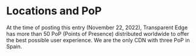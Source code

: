 # Locations and PoP

At the time of posting this entry (November 22, 2022), Transparent Edge has more than 50 PoP (Points of Presence) distributed worldwide to offer the best possible user experience. We are the only CDN with three PoP in Spain.

<figure><img src="https://lh6.googleusercontent.com/T8DWBtkUT6FVlbsaYhDqO_328DzPjyxJ_DberDNX5DlC_DVHafVUJ-VMrPWLXPrbtjQD4GkYdkWb2NmJsJTEbd1x0-rLME-7JjpRaDB811FlsF9sy_i0w5C5JLIIf7KoDgYM4vDXcpFdgXKMCqhrJg" alt=""><figcaption></figcaption></figure>
